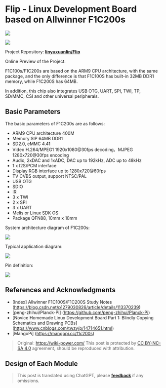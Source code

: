 # Flip - Linux Development Board based on Allwinner F1C200s

![](https://wiki-media-1253965369.cos.ap-guangzhou.myqcloud.com/img/20220527234815.jpeg)

![](https://wiki-media-1253965369.cos.ap-guangzhou.myqcloud.com/img/20220527234855.jpeg)

Project Repository: [**linyuxuanlin/Flip**](https://github.com/linyuxuanlin/Flip)

Online Preview of the Project:

<div class="altium-iframe-viewer">
  <div
    class="altium-ecad-viewer"
    data-project-src="https://github.com/linyuxuanlin/Flip/raw/main/Hardware/Flip_V0.1.zip"
  ></div>
</div>

F1C100s/F1C200s are based on the ARM9 CPU architecture, with the same package, and the only difference is that F1C100S has built-in 32MB DDR1 memory, while F1C200S has 64MB.

In addition, this chip also integrates USB OTG, UART, SPI, TWI, TP, SD/MMC, CSI and other universal peripherals.

## Basic Parameters

The basic parameters of F1C200s are as follows:

- ARM9 CPU architecture 400M
- Memory SIP 64MB DDR1
- SD2.0, eMMC 4.41
- Video H.264/MPEG1 1920x1080@30fps decoding，MJPEG 1280x720@30fps encoding
- Audio, 2xDAC and 1xADC, DAC up to 192kHz, ADC up to 48kHz
- 1 x I2S/PCM interface
- Display RGB interface up to 1280x720@60fps
- TV CVBS output, support NTSC/PAL
- USB OTG
- SDIO
- IR
- 3 x TWI
- 2 x SPI
- 3 x UART
- Melis or Linux SDK OS
- Package QFN88, 10mm x 10mm

System architecture diagram of F1C200s:

![](https://wiki-media-1253965369.cos.ap-guangzhou.myqcloud.com/img/20220422152227.png)

Typical application diagram:

![](https://wiki-media-1253965369.cos.ap-guangzhou.myqcloud.com/img/20220513232027.png)

Pin definition:

![](https://wiki-media-1253965369.cos.ap-guangzhou.myqcloud.com/img/20220422153239.png)

## References and Acknowledgments

- [Index] Allwinner F1C100S/F1C200S Study Notes (https://blog.csdn.net/p1279030826/article/details/113370239)
- [peng-zhihui/Planck-Pi] (https://github.com/peng-zhihui/Planck-Pi)
- [Novice Homemade Linux Development Board Part 1: Blindly Copying Schematics and Drawing PCBs] (https://www.cnblogs.com/twzy/p/14714651.html)
- [MangoPi] (https://mangopi.cc/f1c200s)

> Original: <https://wiki-power.com/>
> This post is protected by [CC BY-NC-SA 4.0](https://creativecommons.org/licenses/by/4.0/deed.en) agreement, should be reproduced with attribution.

## Design of Each Module

> This post is translated using ChatGPT, please [**feedback**](https://github.com/linyuxuanlin/Wiki_MkDocs/issues/new) if any omissions.
